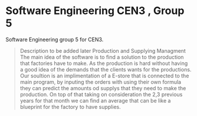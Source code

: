 # Software Engineering CEN3 , Group 5
Software Engineering group 5 for CEN3. 
>Description to be added later
Production and Supplying Managment
The main idea of the software is to find a solution to the production that factories have to make. As the production is hard without having a good idea of the demands that the clients wants for the productions. Our soultion is an implimentation of a E-store that is connected to the main program, by inputing the orders with using their own formula they can predict the amounts od supplys that they need to make the production. On top of that taking on consideration the 2,3 previous years for that month we can find an average that can be like a blueprint for the factory to have supplies. 

